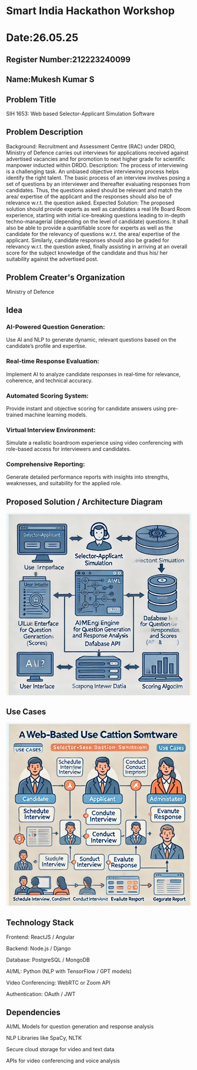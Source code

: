 # Smart India Hackathon Workshop
# Date:26.05.25
## Register Number:212223240099
## Name:Mukesh Kumar S
## Problem Title
SIH 1653: Web based Selector-Applicant Simulation Software
## Problem Description
Background: Recruitment and Assessment Centre (RAC) under DRDO, Ministry of Defence carries out interviews for applications received against advertised vacancies and for promotion to next higher grade for scientific manpower inducted within DRDO. Description: The process of interviewing is a challenging task. An unbiased objective interviewing process helps identify the right talent. The basic process of an interview involves posing a set of questions by an interviewer and thereafter evaluating responses from candidates. Thus, the questions asked should be relevant and match the area/ expertise of the applicant and the responses should also be of relevance w.r.t. the question asked. Expected Solution: The proposed solution should provide experts as well as candidates a real life Board Room experience, starting with initial ice-breaking questions leading to in-depth techno-managerial (depending on the level of candidate) questions. It shall also be able to provide a quantifiable score for experts as well as the candidate for the relevancy of questions w.r.t. the area/ expertise of the applicant. Similarly, candidate responses should also be graded for relevancy w.r.t. the question asked, finally assisting in arriving at an overall score for the subject knowledge of the candidate and thus his/ her suitability against the advertised post.

## Problem Creater's Organization
Ministry of Defence

## Idea
### AI-Powered Question Generation:
Use AI and NLP to generate dynamic, relevant questions based on the candidate’s profile and expertise.

### Real-time Response Evaluation:
Implement AI to analyze candidate responses in real-time for relevance, coherence, and technical accuracy.

### Automated Scoring System:
Provide instant and objective scoring for candidate answers using pre-trained machine learning models.

### Virtual Interview Environment:
Simulate a realistic boardroom experience using video conferencing with role-based access for interviewers and candidates.

### Comprehensive Reporting:
Generate detailed performance reports with insights into strengths, weaknesses, and suitability for the applied role.

## Proposed Solution / Architecture Diagram

![alt text](<WhatsApp Image 2025-03-26 at 16.16.11_8a875cd7.jpg>)
## Use Cases

![alt text](<WhatsApp Image 2025-03-26 at 16.16.13_e2e8a378.jpg>)
## Technology Stack

Frontend: ReactJS / Angular

Backend: Node.js / Django

Database: PostgreSQL / MongoDB

AI/ML: Python (NLP with TensorFlow / GPT models)

Video Conferencing: WebRTC or Zoom API

Authentication: OAuth / JWT
## Dependencies

AI/ML Models for question generation and response analysis

NLP Libraries like SpaCy, NLTK

Secure cloud storage for video and text data

APIs for video conferencing and voice analysis